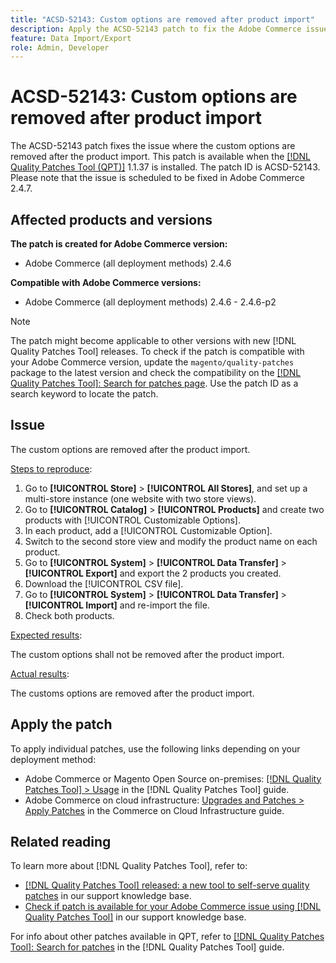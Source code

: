 ```yaml
---
title: "ACSD-52143: Custom options are removed after product import"
description: Apply the ACSD-52143 patch to fix the Adobe Commerce issue where the customization options are removed after the product import.
feature: Data Import/Export
role: Admin, Developer
---
```

# ACSD-52143: Custom options are removed after product import

The ACSD-52143 patch fixes the issue where the custom options are removed after the product import. This patch is available when the [[!DNL Quality Patches Tool (QPT)]](/help/announcements/adobe-commerce-announcements/magento-quality-patches-released-new-tool-to-self-serve-quality-patches.md) 1.1.37 is installed. The patch ID is ACSD-52143. Please note that the issue is scheduled to be fixed in Adobe Commerce 2.4.7.

## Affected products and versions

**The patch is created for Adobe Commerce version:**

* Adobe Commerce (all deployment methods) 2.4.6

**Compatible with Adobe Commerce versions:**

* Adobe Commerce (all deployment methods) 2.4.6 - 2.4.6-p2

>[!NOTE]
>
>The patch might become applicable to other versions with new [!DNL Quality Patches Tool] releases. To check if the patch is compatible with your Adobe Commerce version, update the `magento/quality-patches` package to the latest version and check the compatibility on the [[!DNL Quality Patches Tool]: Search for patches page](https://experienceleague.adobe.com/tools/commerce-quality-patches/index.html). Use the patch ID as a search keyword to locate the patch.

## Issue

The custom options are removed after the product import.

<u>Steps to reproduce</u>:

1. Go to **[!UICONTROL Store]** > **[!UICONTROL All Stores]**, and set up a multi-store instance (one website with two store views).
1. Go to **[!UICONTROL Catalog]** > **[!UICONTROL Products]** and create two products with [!UICONTROL Customizable Options].
1. In each product, add a [!UICONTROL Customizable Option].
1. Switch to the second store view and modify the product name on each product.
1. Go to **[!UICONTROL System]** > **[!UICONTROL Data Transfer]** > **[!UICONTROL Export]** and export the 2 products you created.
1. Download the [!UICONTROL CSV file].
1. Go to **[!UICONTROL System]** > **[!UICONTROL Data Transfer]** > **[!UICONTROL Import]** and re-import the file.
1. Check both products.


<u>Expected results</u>:

The custom options shall not be removed after the product import.

<u>Actual results</u>:

The customs options are removed after the product import.

## Apply the patch

To apply individual patches, use the following links depending on your deployment method:

* Adobe Commerce or Magento Open Source on-premises: [[!DNL Quality Patches Tool] > Usage](https://experienceleague.adobe.com/docs/commerce-operations/tools/quality-patches-tool/usage.html) in the [!DNL Quality Patches Tool] guide.
* Adobe Commerce on cloud infrastructure: [Upgrades and Patches > Apply Patches](https://experienceleague.adobe.com/docs/commerce-cloud-service/user-guide/develop/upgrade/apply-patches.html) in the Commerce on Cloud Infrastructure guide.

## Related reading

To learn more about [!DNL Quality Patches Tool], refer to:

* [[!DNL Quality Patches Tool] released: a new tool to self-serve quality patches](/help/announcements/adobe-commerce-announcements/magento-quality-patches-released-new-tool-to-self-serve-quality-patches.md) in our support knowledge base.
* [Check if patch is available for your Adobe Commerce issue using [!DNL Quality Patches Tool]](/help/support-tools/patches-available-in-qpt-tool/check-patch-for-magento-issue-with-magento-quality-patches.md) in our support knowledge base.

For info about other patches available in QPT, refer to [[!DNL Quality Patches Tool]: Search for patches](https://experienceleague.adobe.com/tools/commerce-quality-patches/index.html) in the [!DNL Quality Patches Tool] guide.